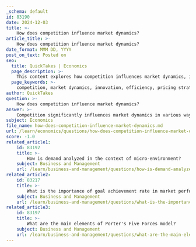 ```yaml
---
_schema: default
id: 83190
date: 2024-12-03
title: >-
    How does competition influence market dynamics?
article_title: >-
    How does competition influence market dynamics?
date_format: MMM DD, YYYY
post_on_text: Posted on
seo:
  title: QuickTakes | Economics
  page_description: >-
    This content explores how competition influences market dynamics, including its effects on innovation, pricing, consumer behavior, market share, and corporate strategies, along with frameworks like Porter's Five Forces.
  page_keywords: >-
    competition, market dynamics, innovation, efficiency, pricing strategies, consumer behavior, market share, corporate social responsibility, Porter's Five Forces, market entry, market exit, consumer choice, market efficiency, business strategy
author: QuickTakes
question: >-
    How does competition influence market dynamics?
answer: >-
    Competition significantly influences market dynamics in various ways, shaping the behavior of firms, consumer choices, and overall market efficiency. Here are some key aspects of how competition impacts market dynamics:\n\n1. **Innovation and Efficiency**: Competition drives firms to innovate and improve their operational efficiency. Companies strive to differentiate themselves from competitors through better quality, lower prices, or unique features. This constant push for improvement can lead to advancements in technology and processes, benefiting consumers with better products and services.\n\n2. **Pricing Strategies**: In a competitive market, firms often engage in price competition to attract customers. This can lead to lower prices for consumers, but it may also result in reduced profit margins for companies. The dynamics of pricing are influenced by the number of competitors, the nature of the products, and consumer demand.\n\n3. **Market Share and Consumer Choice**: Competition affects market share distribution among firms. As companies vie for consumer attention, they may adopt various strategies to capture a larger share of the market. This competition enhances consumer choice, as customers have access to a wider range of products and services.\n\n4. **Impact on Consumer Behavior**: Understanding consumer behavior is crucial for businesses to remain competitive. Firms that effectively analyze and respond to consumer preferences can adapt their offerings to meet changing demands, thereby gaining a competitive edge.\n\n5. **Market Entry and Exit**: The dynamics of competition also influence market entry and exit. High competition can deter new entrants due to the challenges of establishing a foothold, while low competition may encourage new firms to enter the market. Additionally, firms may exit the market if they cannot compete effectively, leading to shifts in market structure.\n\n6. **Corporate Social Responsibility (CSR)**: The competitive landscape can impact firms' willingness to engage in socially responsible practices. As competition intensifies, companies may feel pressured to balance profitability with social obligations, which can influence their operational decisions and public perception.\n\n7. **Porter's Five Forces Model**: This model provides a framework for analyzing the competitive dynamics within an industry. It considers five key forces: competitive rivalry, the threat of new entrants, the bargaining power of buyers, the bargaining power of suppliers, and the threat of substitute products. Understanding these forces helps firms anticipate shifts in competition and position themselves strategically.\n\n8. **Market Efficiency and Ethical Considerations**: While increased competition can lead to greater market efficiency, it may also provoke unethical behavior among sellers trying to maintain their market position. This is particularly evident in markets where consumers find it challenging to assess the value of goods or services.\n\nIn summary, competition is a fundamental driver of market dynamics, influencing everything from pricing and innovation to consumer behavior and corporate strategies. Businesses that understand and adapt to these competitive forces are better positioned to succeed in a constantly evolving marketplace.
subject: Economics
file_name: how-does-competition-influence-market-dynamics.md
url: /learn/economics/questions/how-does-competition-influence-market-dynamics
score: -1.0
related_article1:
    id: 83192
    title: >-
        How is demand analyzed in the context of micro-environment?
    subject: Business and Management
    url: /learn/business-and-management/questions/how-is-demand-analyzed-in-the-context-of-microenvironment
related_article2:
    id: 83217
    title: >-
        What is the importance of goal achievement rate in market performance?
    subject: Business and Management
    url: /learn/business-and-management/questions/what-is-the-importance-of-goal-achievement-rate-in-market-performance
related_article3:
    id: 83197
    title: >-
        What are the main elements of Porter's Five Forces model?
    subject: Business and Management
    url: /learn/business-and-management/questions/what-are-the-main-elements-of-porters-five-forces-model
---
```


&nbsp;